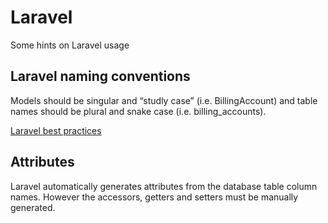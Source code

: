 # Laravel

Some hints on Laravel usage

## Laravel naming conventions

Models should be singular and “studly case” (i.e. BillingAccount) and table names should be plural and snake case (i.e. billing_accounts).

[Laravel best practices](https://github.com/alexeymezenin/laravel-best-practices#follow-laravel-naming-conventions)

## Attributes

Laravel automatically generates attributes from the database
table column names. However the accessors, getters and setters must be manually generated. 